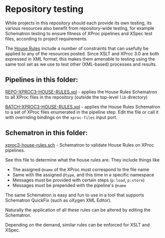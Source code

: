 # Repository testing

While projects in this repository should each provide its own testing, its various resources also benefit from repository-wide testing, for example Schematron testing to ensure fitness of XProc pipelines and XSpec test files, according to project requirements.

The [House Rules](../house-rules.md) include a number of constraints that can usefully be applied to any of the resources posted. Since XSLT and XProc 3.0 are both expressed in XML format, this makes them amenable to testing using the same tool set as we use to test other (XML-based) processes and results.

## Pipelines in this folder:

[REPO-XPROC3-HOUSE-RULES.xpl](REPO-XPROC3-HOUSE-RULES.xpl) - applies the House Rules Schematron to all XProc files in the repository (outside the top-level `lib` directory)

[BATCH-XPROC3-HOUSE-RULES.xpl](BATCH-XPROC3-HOUSE-RULES.xpl) - applies the House Rules Schematron to a set of XProc files enumerated in the pipeline step. Edit the file or call it with overriding bindings on the `xproc-files` input port.

## Schematron in this folder:

[xproc3-house-rules.sch](xproc3-house-rules.sch) - Schematron to validate House Rules on XProc pipelines.

See this file to determine what the house rules are. They include things like

- The assigned `@name` of the XProc must correspond to the file name
- Same with the assigned `@type`, and this time in a specific namespace
- Messages must be provided with certain steps (`p:load`, `p:store`)
- Messages must be prepended with the pipeline's `@name`

The same Schematron is easy and fun to use in a tool that supports Schematron QuickFix (such as oXygen XML Editor).

Naturally the application of all these rules can be altered by editing the Schematron.

Depending on the demand, similar rules can be enforced for XSLT and XSpec.

